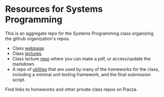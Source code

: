 # Resources for Systems Programming

This is an aggregate repo for the Systems Programming class organizing the github organization's repos.

- Class [webpage](https://sibin.github.io/teaching/csci3410-gwu-systems_programming/spring_2023/index.html).
- Class [lectures](https://gwu-cs-sysprog.github.io/).
- Class lecture [repo](https://github.com/gwu-cs-sysprog/lectures) where you can make a pdf, or access/update the markdown.
- A repo of [utilities](https://github.com/gwu-cs-sysprog/utils) that are used by many of the homeworks for the class, including a minimal unit testing framework, and the final submission script.

Find links to homeworks and other private class repos on Piazza.
